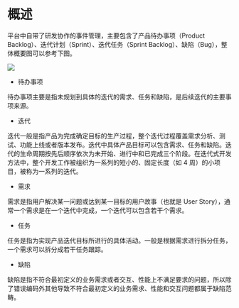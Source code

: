 # 概述

平台中自带了研发协作的事件管理，主要包含了产品待办事项（Product Backlog）、迭代计划（Sprint）、迭代任务（Sprint Backlog）、缺陷（Bug），整体概要图可以参考下图。

![](https://terminus-paas.oss-cn-hangzhou.aliyuncs.com/paas-doc/2020/07/02/e16c4466-7a9f-42c8-a9f6-85dc09ab622f.jpg)

* 待办事项

待办事项主要是指未规划到具体的迭代的需求、任务和缺陷，是后续迭代的主要事项来源。

* 迭代

迭代一般是指产品为完成确定目标的生产过程，整个迭代过程覆盖需求分析、测试、功能上线或者版本发布。迭代中具体产品目标可以包含需求、任务和缺陷。迭代的生命周期按先后顺序依次为未开始、进行中和已完成三个阶段。在迭代式开发方法中，整个开发工作被组织为一系列的短小的、固定长度（如 4 周）的小项目，被称为一系列的迭代。

* 需求

需求是指用户解决某一问题或达到某一目标的用户故事（也就是 User Story），通常一个需求是在一个迭代中完成，一个迭代可以包含若干个需求。

* 任务

任务是指为实现产品迭代目标所进行的具体活动。一般是根据需求进行拆分任务，一个需求可以拆分成若干任务跟踪。

* 缺陷

缺陷是指不符合最初定义的业务需求或者交互、性能上不满足要求的问题，所以除了错误编码外其他导致不符合最初定义的业务需求、性能和交互问题都属于缺陷范畴。
